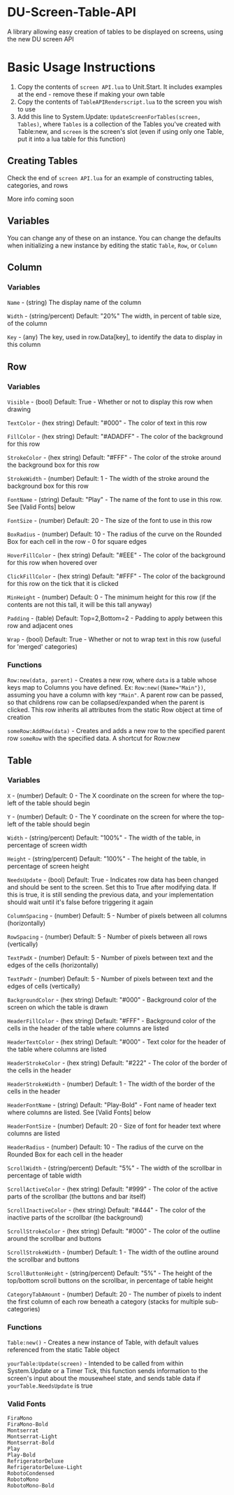 # DU-Screen-Table-API

A library allowing easy creation of tables to be displayed on screens, using the new DU screen API


# Basic Usage Instructions

1. Copy the contents of `screen API.lua` to Unit.Start.  It includes examples at the end - remove these if making your own table
2. Copy the contents of `TableAPIRenderscript.lua` to the screen you wish to use
3. Add this line to System.Update: `UpdateScreenForTables(screen, Tables)`, where `Tables` is a collection of the Tables you've created with Table:new, and `screen` is the screen's slot (even if using only one Table, put it into a lua table for this function)

## Creating Tables

Check the end of `screen API.lua` for an example of constructing tables, categories, and rows

More info coming soon

## Variables

You can change any of these on an instance.  You can change the defaults when initializing a new instance by editing the static `Table`, `Row`, or `Column`

## Column
### Variables

`Name` - (string) The display name of the column

`Width` - (string/percent) Default: "20%" The width, in percent of table size, of the column

`Key` - (any) The key, used in row.Data[key], to identify the data to display in this column


## Row
### Variables
`Visible` - (bool) Default: True -  Whether or not to display this row when drawing

`TextColor` - (hex string) Default: "#000" - The color of text in this row

`FillColor` - (hex string) Default: "#ADADFF" - The color of the background for this row

`StrokeColor` - (hex string) Default: "#FFF" - The color of the stroke around the background box for this row

`StrokeWidth` - (number) Default: 1 - The width of the stroke around the background box for this row

`FontName` - (string) Default: "Play" - The name of the font to use in this row.  See [Valid Fonts] below

`FontSize` - (number) Default: 20 - The size of the font to use in this row

`BoxRadius` - (number) Default: 10 - The radius of the curve on the Rounded Box for each cell in the row - 0 for square edges

`HoverFillColor` - (hex string) Default: "#EEE" - The color of the background for this row when hovered over

`ClickFillColor` - (hex string) Default: "#FFF" - The color of the background for this row on the tick that it is clicked

`MinHeight` - (number) Default: 0 - The minimum height for this row (if the contents are not this tall, it will be this tall anyway)

`Padding` - (table) Default: Top=2,Bottom=2 - Padding to apply between this row and adjacent ones

`Wrap` - (bool) Default: True - Whether or not to wrap text in this row (useful for 'merged' categories)



### Functions

`Row:new(data, parent)` - Creates a new row, where `data` is a table whose keys map to Columns you have defined.  Ex: `Row:new({Name="Main"})`, assuming you have a column with key `"Main"`.  A parent row can be passed, so that childrens row can be collapsed/expanded when the parent is clicked.  This row inherits all attributes from the static Row object at time of creation

`someRow:AddRow(data)` - Creates and adds a new row to the specified parent row `someRow` with the specified data.  A shortcut for Row:new


## Table
### Variables

`X` - (number) Default: 0 - The X coordinate on the screen for where the top-left of the table should begin

`Y` - (number) Default: 0 - The Y coordinate on the screen for where the top-left of the table should begin

`Width` - (string/percent) Default: "100%" - The width of the table, in percentage of screen width

`Height` - (string/percent) Default: "100%" - The height of the table, in percentage of screen height

`NeedsUpdate` - (bool) Default: True - Indicates row data has been changed and should be sent to the screen.  Set this to True after modifying data.  If this is true, it is still sending the previous data, and your implementation should wait until it's false before triggering it again

`ColumnSpacing` - (number) Default: 5 - Number of pixels between all columns (horizontally)

`RowSpacing` - (number) Default: 5 - Number of pixels between all rows (vertically)

`TextPadX` - (number) Default: 5 - Number of pixels between text and the edges of the cells (horizontally)

`TextPadY` - (number) Default: 5 - Number of pixels between text and the edges of cells (vertically)

`BackgroundColor` - (hex string) Default: "#000" - Background color of the screen on which the table is drawn

`HeaderFillColor` - (hex string) Default: "#FFF" - Background color of the cells in the header of the table where columns are listed

`HeaderTextColor` - (hex string) Default: "#000" - Text color for the header of the table where columns are listed

`HeaderStrokeColor` - (hex string) Default: "#222" - The color of the border of the cells in the header

`HeaderStrokeWidth` - (number) Default: 1 - The width of the border of the cells in the header

`HeaderFontName` - (string) Default: "Play-Bold" - Font name of header text where columns are listed.  See [Valid Fonts] below

`HeaderFontSize` - (number) Default: 20 - Size of font for header text where columns are listed

`HeaderRadius` - (number) Default: 10 - The radius of the curve on the Rounded Box for each cell in the header

`ScrollWidth` - (string/percent) Default: "5%" - The width of the scrollbar in percentage of table width

`ScrollActiveColor` - (hex string) Default: "#999" - The color of the active parts of the scrollbar (the buttons and bar itself)

`ScrollInactiveColor` - (hex string) Default: "#444" - The color of the inactive parts of the scrollbar (the background)

`ScrollStrokeColor` - (hex string) Default: "#000" - The color of the outline around the scrollbar and buttons

`ScrollStrokeWidth` - (number) Default: 1 - The width of the outline around the scrollbar and buttons

`ScrollButtonHeight` - (string/percent) Default: "5%" - The height of the top/bottom scroll buttons on the scrollbar, in percentage of table height

`CategoryTabAmount` - (number) Default: 20 - The number of pixels to indent the first column of each row beneath a category (stacks for multiple sub-categories)


### Functions

`Table:new()` - Creates a new instance of Table, with default values referenced from the static Table object

`yourTable:Update(screen)` - Intended to be called from within System.Update or a Timer Tick, this function sends information to the screen's input about the mousewheel state, and sends table data if `yourTable.NeedsUpdate` is true



### Valid Fonts
```
FiraMono
FiraMono-Bold
Montserrat 
Montserrat-Light 
Montserrat-Bold 
Play 
Play-Bold 
RefrigeratorDeluxe 
RefrigeratorDeluxe-Light 
RobotoCondensed
RobotoMono
RobotoMono-Bold
```
